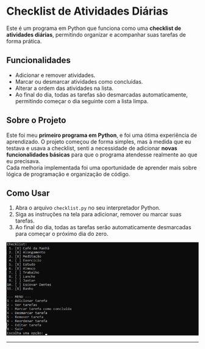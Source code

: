 # Checklist de Atividades Diárias

Este é um programa em Python que funciona como uma **checklist de atividades diárias**, permitindo organizar e acompanhar suas tarefas de forma prática.

## Funcionalidades

- Adicionar e remover atividades.  
- Marcar ou desmarcar atividades como concluídas.  
- Alterar a ordem das atividades na lista.  
- Ao final do dia, todas as tarefas são desmarcadas automaticamente, permitindo começar o dia seguinte com a lista limpa.

## Sobre o Projeto

Este foi meu **primeiro programa em Python**, e foi uma ótima experiência de aprendizado.
O projeto começou de forma simples, mas à medida que eu testava e usava a checklist, senti a necessidade de adicionar **novas funcionalidades básicas** para que o programa atendesse realmente ao que eu precisava.  
Cada melhoria implementada foi uma oportunidade de aprender mais sobre lógica de programação e organização de código.

## Como Usar

1. Abra o arquivo `checklist.py` no seu interpretador Python.  
2. Siga as instruções na tela para adicionar, remover ou marcar suas tarefas.  
3. Ao final do dia, todas as tarefas serão automaticamente desmarcadas para começar o próximo dia do zero.


![Print do Programa](checklist_python_print.jpg)

---
